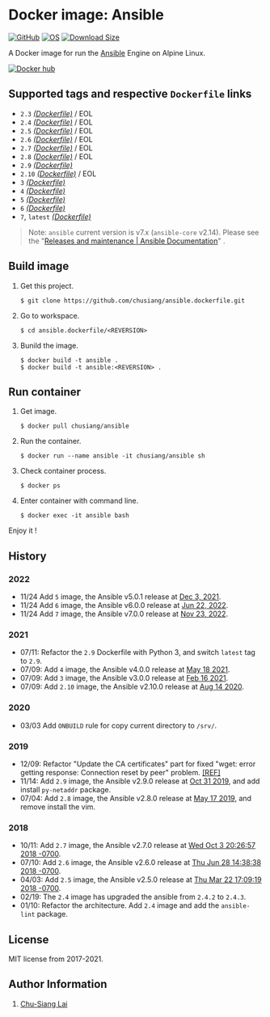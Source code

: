 # Docker image: Ansible

[![GitHub](https://img.shields.io/badge/github-chusiang/ansible.dockerfile-blue.svg)][github_repo] [![OS](https://img.shields.io/badge/os-alpine-blue.svg)][alpine_image] [![Download Size](https://img.shields.io/docker/image-size/chusiang/ansible?sort=date)][dockerhub_repo]

A Docker image for run the [Ansible][ansible_official] Engine on Alpine Linux.

[![Docker hub](http://dockeri.co/image/chusiang/ansible?&kill_cache=1)][dockerhub_repo]

[github_repo]: https://github.com/chusiang/ansible.dockerfile
[alpine_image]: https://hub.docker.com/_/alpine/
[dockerhub_repo]: https://hub.docker.com/repository/docker/chusiang/ansible
[ansible_official]: https://www.ansible.com/

## Supported tags and respective `Dockerfile` links

- `2.3` [*(Dockerfile)*](https://github.com/chusiang/ansible.dockerfile/blob/main/v2.3/Dockerfile) / EOL
- `2.4` [*(Dockerfile)*](https://github.com/chusiang/ansible.dockerfile/blob/main/v2.4/Dockerfile) / EOL
- `2.5` [*(Dockerfile)*](https://github.com/chusiang/ansible.dockerfile/blob/main/v2.5/Dockerfile) / EOL
- `2.6` [*(Dockerfile)*](https://github.com/chusiang/ansible.dockerfile/blob/main/v2.6/Dockerfile) / EOL
- `2.7` [*(Dockerfile)*](https://github.com/chusiang/ansible.dockerfile/blob/main/v2.7/Dockerfile) / EOL
- `2.8` [*(Dockerfile)*](https://github.com/chusiang/ansible.dockerfile/blob/main/v2.8/Dockerfile) / EOL
- `2.9` [*(Dockerfile)*](https://github.com/chusiang/ansible.dockerfile/blob/main/v2.9/Dockerfile)
- `2.10` [*(Dockerfile)*](https://github.com/chusiang/ansible.dockerfile/blob/main/v2.10/Dockerfile) / EOL
- `3` [*(Dockerfile)*](https://github.com/chusiang/ansible.dockerfile/blob/main/v3/Dockerfile)
- `4` [*(Dockerfile)*](https://github.com/chusiang/ansible.dockerfile/blob/main/v4/Dockerfile)
- `5` [*(Dockerfile)*](https://github.com/chusiang/ansible.dockerfile/blob/main/v5/Dockerfile)
- `6` [*(Dockerfile)*](https://github.com/chusiang/ansible.dockerfile/blob/main/v6/Dockerfile)
- `7`, `latest` [*(Dockerfile)*](https://github.com/chusiang/ansible.dockerfile/blob/main/v7/Dockerfile)

> Note: `ansible` current version is v7.x (`ansible-core` v2.14). Please see the "[Releases and maintenance | Ansible Documentation](https://docs.ansible.com/ansible/latest/reference_appendices/release_and_maintenance.html)" .

## Build image

1. Get this project.

    ```
    $ git clone https://github.com/chusiang/ansible.dockerfile.git
    ```

1. Go to workspace.
    ```
    $ cd ansible.dockerfile/<REVERSION>
    ```

1. Bunild the image.

    ```
    $ docker build -t ansible .
    $ docker build -t ansible:<REVERSION> .
    ```

## Run container

1. Get image.

    ```
    $ docker pull chusiang/ansible
    ```

1. Run the container.

    ```
    $ docker run --name ansible -it chusiang/ansible sh
    ```

1. Check container process.

    ```
    $ docker ps
    ```

1. Enter container with command line.

    ```
    $ docker exec -it ansible bash
    ```

Enjoy it !

## History

### 2022

* 11/24 Add `5` image, the Ansible v5.0.1 release at [Dec 3, 2021](https://pypi.org/project/ansible/5.0.1/).
* 11/24 Add `6` image, the Ansible v6.0.0 release at [Jun 22, 2022](https://pypi.org/project/ansible/6.0.0/).
* 11/24 Add `7` image, the Ansible v7.0.0 release at [Nov 23, 2022](https://pypi.org/project/ansible/7.0.0/).

### 2021

* 07/11: Refactor the `2.9` Dockerfile with Python 3, and switch `latest` tag to `2.9`.
* 07/09: Add `4` image, the Ansible v4.0.0 release at [May 18 2021](https://docs.ansible.com/ansible/latest/roadmap/COLLECTIONS_4.html).
* 07/09: Add `3` image, the Ansible v3.0.0 release at [Feb 16 2021](https://docs.ansible.com/ansible/latest/roadmap/COLLECTIONS_3_0.html).
* 07/09: Add `2.10` image, the Ansible v2.10.0 release at [Aug 14 2020](https://github.com/ansible/ansible/releases/tag/v2.10.0).

### 2020

* 03/03 Add `ONBUILD` rule for copy current directory to `/srv/`.

### 2019

* 12/09: Refactor "Update the CA certificates" part for fixed "wget: error getting response: Connection reset by peer" problem. [[REF]](https://github.com/Yelp/dumb-init/issues/73)
* 11/14: Add `2.9` image, the Ansible v2.9.0 release at [Oct 31 2019](https://github.com/ansible/ansible/releases/tag/v2.9.0), and add install `py-netaddr` package.
* 07/04: Add `2.8` image, the Ansible v2.8.0 release at [May 17 2019](https://github.com/ansible/ansible/releases/tag/v2.8.0), and remove install the vim.

### 2018

* 10/11: Add `2.7` image, the Ansible v2.7.0 release at [Wed Oct 3 20:26:57 2018 -0700](https://github.com/ansible/ansible/releases/tag/v2.7.0).
* 07/10: Add `2.6` image, the Ansible v2.6.0 release at [Thu Jun 28 14:38:38 2018 -0700](https://github.com/ansible/ansible/releases/tag/v2.6.0).
* 04/03: Add `2.5` image, the Ansible v2.5.0 release at [Thu Mar 22 17:09:19 2018 -0700](https://github.com/ansible/ansible/releases/tag/v2.5.0).
* 02/19: The `2.4` image has upgraded the ansible from `2.4.2` to `2.4.3`.
* 01/10: Refactor the architecture. Add `2.4` image and add the `ansible-lint` package.

## License

MIT license from 2017-2021.

## Author Information

1. [Chu-Siang Lai](https://note.drx.tw)
